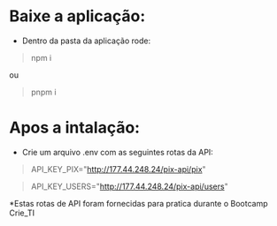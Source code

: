 # Baixe a aplicação:
- Dentro da pasta da aplicação rode: 
> npm i

ou

> pnpm i

# Apos a intalação:
- Crie um arquivo .env com as seguintes rotas da API:
> API_KEY_PIX="http://177.44.248.24/pix-api/pix"

> API_KEY_USERS="http://177.44.248.24/pix-api/users"



*Estas rotas de API foram fornecidas para pratica durante o Bootcamp Crie_TI
